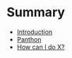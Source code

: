 # Summary

* [Introduction](README.md)
* [Panthon](first-question.md)
* [How can I do X?](second-question.md)

